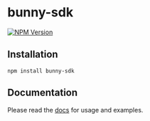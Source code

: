 # bunny-sdk

[![NPM Version](https://img.shields.io/npm/v/bunny-sdk?color=blue)](https://www.npmjs.com/package/bunny-sdk)

## Installation

```shell
npm install bunny-sdk
```

## Documentation

Please read the [docs](https://bunny-launcher.net/bunny-sdk/languages/typescript/) for usage and examples.
